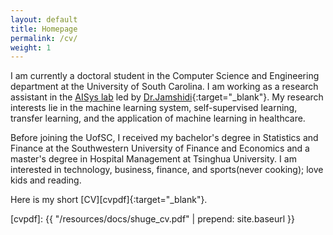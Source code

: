 ```yaml
---
layout: default
title: Homepage
permalink: /cv/
weight: 1
---
```

I am currently a doctoral student in the Computer Science and Engineering department at the University of South Carolina. I am working as a research assistant in the [AISys lab](https://pooyanjamshidi.github.io/AISys/) led by [Dr.Jamshidi](https://pooyanjamshidi.github.io/){:target="_blank"}. My research interests lie in the machine learning system, self-supervised learning, transfer learning, and the application of machine learning in healthcare. 

Before joining the UofSC, I received my bachelor's degree in Statistics and Finance at the Southwestern University of Finance and Economics and a master's degree in Hospital Management at Tsinghua University. I am interested in technology, business, finance, and sports(never cooking); love kids and reading.

Here is my short [CV][cvpdf]{:target="_blank"}.

[cvpdf]: {{ "/resources/docs/shuge_cv.pdf" | prepend: site.baseurl }}



